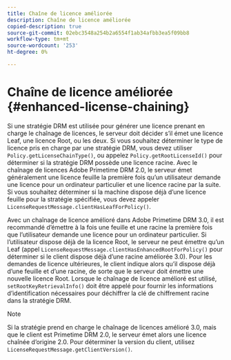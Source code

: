 ```yaml
---
title: Chaîne de licence améliorée
description: Chaîne de licence améliorée
copied-description: true
source-git-commit: 02ebc3548a254b2a6554f1ab34afbb3ea5f09bb8
workflow-type: tm+mt
source-wordcount: '253'
ht-degree: 0%

---
```


# Chaîne de licence améliorée {#enhanced-license-chaining}

Si une stratégie DRM est utilisée pour générer une licence prenant en charge le chaînage de licences, le serveur doit décider s’il émet une licence Leaf, une licence Root, ou les deux. Si vous souhaitez déterminer le type de licence pris en charge par une stratégie DRM, vous devez utiliser `Policy.getLicenseChainType()`, ou appelez `Policy.getRootLicenseId()` pour déterminer si la stratégie DRM possède une licence racine. Avec le chaînage de licences Adobe Primetime DRM 2.0, le serveur émet généralement une licence feuille la première fois qu’un utilisateur demande une licence pour un ordinateur particulier et une licence racine par la suite. Si vous souhaitez déterminer si la machine dispose déjà d’une licence feuille pour la stratégie spécifiée, vous devez appeler `LicenseRequestMessage.clientHasLeafForPolicy()`.

Avec un chaînage de licence amélioré dans Adobe Primetime DRM 3.0, il est recommandé d’émettre à la fois une feuille et une racine la première fois que l’utilisateur demande une licence pour un ordinateur particulier. Si l’utilisateur dispose déjà de la licence Root, le serveur ne peut émettre qu’un Leaf (appel `LicenseRequestMessage.clientHasEnhancedRootForPolicy()` pour déterminer si le client dispose déjà d’une racine améliorée 3.0). Pour les demandes de licence ultérieures, le client indique alors qu’il dispose déjà d’une feuille et d’une racine, de sorte que le serveur doit émettre une nouvelle licence Root. Lorsque le chaînage de licence amélioré est utilisé, `setRootKeyRetrievalInfo()` doit être appelé pour fournir les informations d’identification nécessaires pour déchiffrer la clé de chiffrement racine dans la stratégie DRM.

>[!NOTE]
>
>Si la stratégie prend en charge le chaînage de licences amélioré 3.0, mais que le client est Primetime DRM 2.0, le serveur émet alors une licence chaînée d’origine 2.0. Pour déterminer la version du client, utilisez `LicenseRequestMessage.getClientVersion()`.
